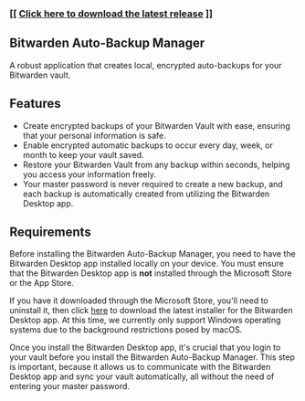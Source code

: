 ### **[[ <a href='https://github.com/BrianWalczak/Bitwarden-Auto-Backup-Manager/releases/latest/download/Bitwarden_Auto-Backup_Manager.exe'>Click here to download the latest release</a> ]]**


## Bitwarden Auto-Backup Manager
A robust application that creates local, encrypted auto-backups for your Bitwarden vault.

## Features
- Create encrypted backups of your Bitwarden Vault with ease, ensuring that your personal information is safe.
- Enable encrypted automatic backups to occur every day, week, or month to keep your vault saved.
- Restore your Bitwarden Vault from any backup within seconds, helping you access your information freely.
- Your master password is never required to create a new backup, and each backup is automatically created from utilizing the Bitwarden Desktop app.

## Requirements
Before installing the Bitwarden Auto-Backup Manager, you need to have the Bitwarden Desktop app installed locally on your device. You must ensure that the Bitwarden Desktop app is **not** installed through the Microsoft Store or the App Store.

If you have it downloaded through the Microsoft Store, you'll need to uninstall it, then click <a href='https://vault.bitwarden.com/download/?app=desktop&platform=windows'>here</a> to download the latest installer for the Bitwarden Desktop app. At this time, we currently only support Windows operating systems due to the background restrictions posed by macOS.

Once you install the Bitwarden Desktop app, it's crucial that you login to your vault before you install the Bitwarden Auto-Backup Manager. This step is important, because it allows us to communicate with the Bitwarden Desktop app and sync your vault automatically, all without the need of entering your master password.
